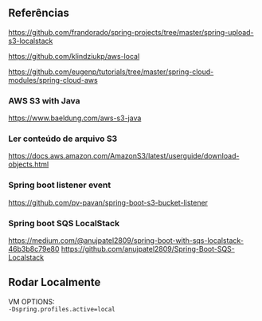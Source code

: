 ## Referências

https://github.com/frandorado/spring-projects/tree/master/spring-upload-s3-localstack

https://github.com/klindziukp/aws-local

https://github.com/eugenp/tutorials/tree/master/spring-cloud-modules/spring-cloud-aws

### AWS S3 with Java
https://www.baeldung.com/aws-s3-java

### Ler conteúdo de arquivo S3
https://docs.aws.amazon.com/AmazonS3/latest/userguide/download-objects.html

### Spring boot listener event
https://github.com/pv-pavan/spring-boot-s3-bucket-listener

### Spring boot SQS LocalStack
https://medium.com/@anujpatel2809/spring-boot-with-sqs-localstack-46b3b8c79e80
https://github.com/anujpatel2809/Spring-Boot-SQS-Localstack

## Rodar Localmente
VM OPTIONS:<br/>
```-Dspring.profiles.active=local```